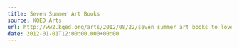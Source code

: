 ```yaml
---
title: Seven Summer Art Books
source: KQED Arts
url: http://ww2.kqed.org/arts/2012/08/22/seven_summer_art_books_to_love/
date: 2012-01-01T12:00:00.000+00:00
---
```

